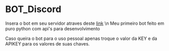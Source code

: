 # BOT_Discord
Insera o bot em seu servidor atraves deste [link]([https://github.com/user/repo/blob/branch/other_file.md](https://discord.com/oauth2/authorize?client_id=1000569311196356688&scope=bot&permissions=2147503104)) \n
Meu primeiro bot feito em puro python com api's para desenvolvimento

Caso queira o bot para o uso pessoal apenas troque o valor da KEY e da APIKEY para os valores de suas chaves.
